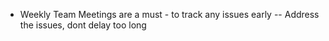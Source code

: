 
- Weekly Team Meetings are a must - to track any issues early
-- Address the issues, dont delay too long
